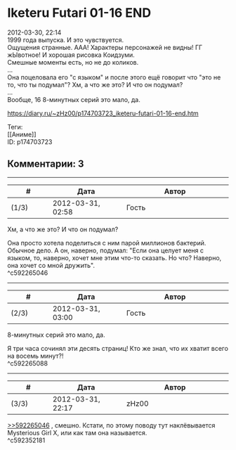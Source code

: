 Iketeru Futari 01-16 END
========================

  
2012-03-30, 22:14  
 1999 года выпуска. И это чувствуется.   
 Ощущения странные. ААА! Характеры персонажей не видны! ГГ жЫвотное! И хорошая рисовка Коидзуми.   
 Смешные моменты есть, но не до коликов.   
 ...   
 Она поцеловала его "с языком" и после этого ещё говорит что "это не то, что ты подумал"? Хм, а что же это? И что он подумал?   
 ...   
 Вообще, 16 8-минутных серий это мало, да.   
  
<https://diary.ru/~zHz00/p174703723_iketeru-futari-01-16-end.htm>  
  
Теги:  
[[Аниме]]  
ID: p174703723  


Комментарии: 3
--------------

  


---



|         #         |              Дата              |                     Автор                     |           ID           |
| --- | --- | --- | --- |
| (1/3) | 2012-03-31, 02:58 | Гость | c592265046 |

  
  Хм, а что же это? И что он подумал?    
   
 Она просто хотела поделиться с ним парой миллионов бактерий. Обычное дело. А он, наверно, подумал: "Если она целует меня с языком, то, наверно, хочет мне этим что-то сказать. Но что? Наверно, она хочет со мной дружить".   
 ^c592265046

---



|         #         |              Дата              |                     Автор                     |           ID           |
| --- | --- | --- | --- |
| (2/3) | 2012-03-31, 03:00 | Гость | c592265088 |

  
  8-минутных серий это мало, да.    
   
 Я три часа сочинял эти десять страниц! Кто же знал, что их хватит всего на восемь минут?!   
 ^c592265088

---



|         #         |              Дата              |                     Автор                     |           ID           |
| --- | --- | --- | --- |
| (3/3) | 2012-03-31, 22:17 | zHz00 | c592352181 |

  
  [>>592265046](http://www.diary.ru/~zHz00/p174703723.htm#592265046)  , смешно. Кстати, по этому поводу тут наклёвывается Mysterious Girl X, или как там она называется.   
 ^c592352181